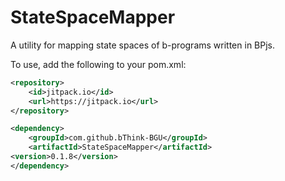 # StateSpaceMapper
A utility for mapping state spaces of b-programs written in BPjs.

To use, add the following to your pom.xml:

```xml
<repository>
	<id>jitpack.io</id>
	<url>https://jitpack.io</url>
</repository>

<dependency>
	<groupId>com.github.bThink-BGU</groupId>
	<artifactId>StateSpaceMapper</artifactId>
<version>0.1.8</version>
</dependency>
```
